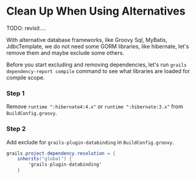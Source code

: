 # Clean Up When Using Alternatives
 
TODO: revisit....
 
With alternative database frameworks, like Groovy Sql, MyBatis, JdbcTemplate, we do not need some GORM libraries, like hibernate, let's remove them and maybe exclude some others.

Before you start excluding and removing dependencies, let's run `grails dependency-report compile` command to see what libraries are loaded for compile scope.

### Step 1

Remove `runtime ":hibernate4:4.x"` or `runtime ":hibernate:3.x"` from `BuildConfig.groovy`.

### Step 2

Add exclude for `grails-plugin-databinding` in `BuildConfig.groovy`.

``` java
grails.project.dependency.resolution = {
    inherits("global") {
        'grails-plugin-databinding'
    }
```



